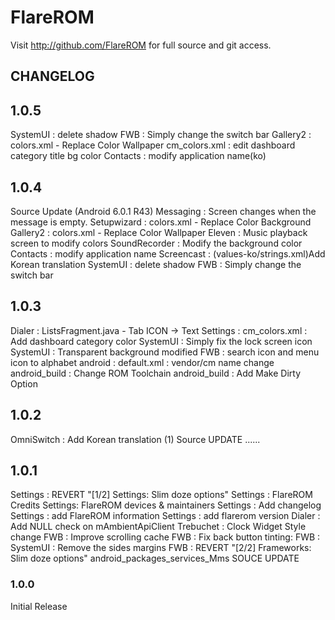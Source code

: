 FlareROM
===============

Visit http://github.com/FlareROM for full source and git access.

CHANGELOG
---------

## 1.0.5
SystemUI : delete shadow 
FWB : Simply change the switch bar 
Gallery2 : colors.xml - Replace Color Wallpaper 
cm_colors.xml : edit dashboard category title bg color 
Contacts : modify application name(ko)

## 1.0.4
Source Update (Android 6.0.1 R43)
Messaging : Screen changes when the message is empty. 
Setupwizard : colors.xml - Replace Color Background 
Gallery2 : colors.xml - Replace Color Wallpaper 
Eleven : Music playback screen to modify colors 
SoundRecorder : Modify the background color 
Contacts : modify application name
Screencast : (values-ko/strings.xml)Add Korean translation 
SystemUI : delete shadow 
FWB : Simply change the switch bar 

## 1.0.3
Dialer : ListsFragment.java - Tab ICON -> Text
Settings : cm_colors.xml : Add dashboard category color 
SystemUI : Simply fix the lock screen icon 
SystemUI : Transparent background modified 
FWB : search icon and menu icon to alphabet 
android : default.xml : vendor/cm name change 
android_build : Change ROM Toolchain 
android_build : Add Make Dirty Option 

## 1.0.2
OmniSwitch : Add Korean translation (1)
Source UPDATE
......

## 1.0.1
Settings : REVERT "[1/2] Settings: Slim doze options"
Settings : FlareROM Credits
Settings: FlareROM devices & maintainers
Settings : Add changelog
Settings : add FlareROM information
Settings : add flarerom version
Dialer : Add NULL check on mAmbientApiClient
Trebuchet : Clock Widget Style change
FWB : Improve scrolling cache
FWB : Fix back button tinting:
FWB : SystemUI : Remove the sides margins
FWB : REVERT "[2/2] Frameworks: Slim doze options"
android_packages_services_Mms SOUCE UPDATE

### 1.0.0
Initial Release